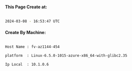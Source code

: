 
   
#### This Page Create at:

```bash

2024-03-08 - 16:53:47 UTC

```

#### Create By Machine:

```bash

Host Name : fv-az1144-454

platform  : Linux-6.5.0-1015-azure-x86_64-with-glibc2.35

Ip Local  : 10.1.0.6

```

